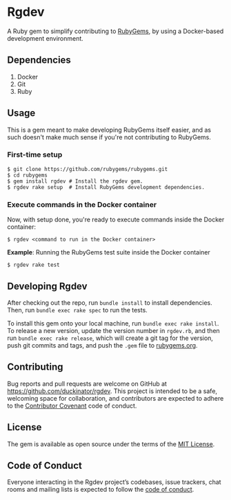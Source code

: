 # Rgdev

A Ruby gem to simplify contributing to [RubyGems](https://github.com/rubygems/rubygems),
by using a Docker-based development environment.

## Dependencies

1. Docker
2. Git
3. Ruby

## Usage

This is a gem meant to make developing RubyGems itself easier, and as such
doesn't make much sense if you're not contributing to RubyGems.

### First-time setup

    $ git clone https://github.com/rubygems/rubygems.git
    $ cd rubygems
    $ gem install rgdev # Install the rgdev gem.
    $ rgdev rake setup  # Install RubyGems development dependencies.

### Execute commands in the Docker container

Now, with setup done, you're ready to execute commands inside the Docker container:

    $ rgdev <command to run in the Docker container>

**Example**: Running the RubyGems test suite inside the Docker container

    $ rgdev rake test

## Developing Rgdev

After checking out the repo, run `bundle install` to install dependencies. Then, run `bundle exec rake spec` to run the tests.

To install this gem onto your local machine, run `bundle exec rake install`. To release a new version, update the version number in `rgdev.rb`, and then run `bundle exec rake release`, which will create a git tag for the version, push git commits and tags, and push the `.gem` file to [rubygems.org](https://rubygems.org).

## Contributing

Bug reports and pull requests are welcome on GitHub at https://github.com/duckinator/rgdev. This project is intended to be a safe, welcoming space for collaboration, and contributors are expected to adhere to the [Contributor Covenant](http://contributor-covenant.org) code of conduct.

## License

The gem is available as open source under the terms of the [MIT License](https://opensource.org/licenses/MIT).

## Code of Conduct

Everyone interacting in the Rgdev project’s codebases, issue trackers, chat rooms and mailing lists is expected to follow the [code of conduct](https://github.com/duckinator/rgdev/blob/master/CODE_OF_CONDUCT.md).
